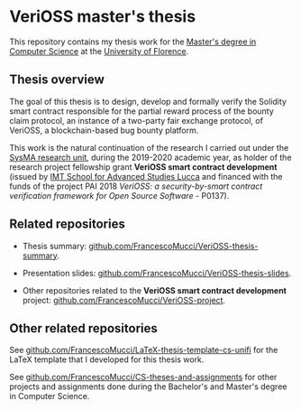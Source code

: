 # VeriOSS master's thesis

This repository contains my thesis work for the [Master's degree in Computer Science](https://www.informaticamagistrale.unifi.it/) at the [University of Florence](https://www.unifi.it/).

## Thesis overview

The goal of this thesis is to design, develop and formally verify the Solidity smart contract responsible for the partial reward process of the bounty claim protocol, an instance of a two-party fair exchange protocol, of VeriOSS, a blockchain-based bug bounty platform.

This work is the natural continuation of the research I carried out under the [SysMA research unit](https://sysma.imtlucca.it/), during the 2019-2020 academic year, as holder of the research project fellowship grant **VeriOSS smart contract development** (issued by [IMT School for Advanced Studies Lucca](https://www.imtlucca.it/en) and financed with the funds of the project PAI 2018 *VeriOSS: a security-by-smart contract verification framework for Open Source Software* - P0137).

## Related repositories

- Thesis summary: [github.com/FrancescoMucci/VeriOSS-thesis-summary](https://github.com/FrancescoMucci/VeriOSS-thesis-summary).

- Presentation slides: [github.com/FrancescoMucci/VeriOSS-thesis-slides](https://github.com/FrancescoMucci/VeriOSS-thesis-slides).

- Other repositories related to the **VeriOSS smart contract development** project: [github.com/FrancescoMucci/VeriOSS-project](https://github.com/FrancescoMucci/VeriOSS-project).

## Other related repositories

See [github.com/FrancescoMucci/LaTeX-thesis-template-cs-unifi](https://github.com/FrancescoMucci/CS-theses-and-assignments) for the LaTeX template that I developed for this thesis work.

See [github.com/FrancescoMucci/CS-theses-and-assignments](https://github.com/FrancescoMucci/CS-theses-and-assignments) for other projects and assignments done during the Bachelor's and Master's degree in Computer Science.

